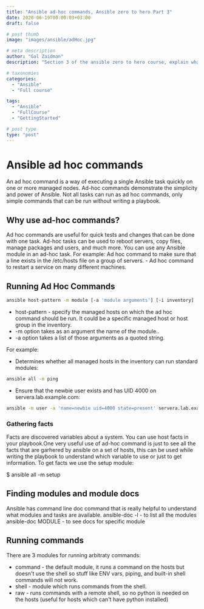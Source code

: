 ```yaml
---
title: "Ansible ad-hoc commands, Ansible zero to hero Part 3"
date: 2020-06-19T00:00:03+03:00
draft: false

# post thumb
image: "images/ansible/adHoc.jpg"

# meta description
author: "Gal Zaidman"
description: "Section 3 of the ansible zero to hero course, explain what is an ansible ad-hoc command, and when should we use it"

# taxonomies
categories:
  - "Ansible"
  - "Full course"

tags:
  - "Ansible"
  - "FullCourse"
  - "GettingStarted"

# post type
type: "post"
---
```



# Ansible ad hoc commands

An ad hoc command is a way of executing a single Ansible task quickly on one or more managed nodes. Ad-hoc commands demonstrate the simplicity and power of Ansible.
Not all tasks can run as ad hoc commands, only simple commands that can be run without writing a playbook.

## Why use ad-hoc commands?

Ad hoc commands are useful for quick tests and changes that can be done with one task.
Ad-hoc tasks can be used to reboot servers, copy files, manage packages and users, and much more. You can use any Ansible module in an ad-hoc task.
For example: Ad hoc command to make sure that a line exists in the /etc/hosts file on a group of servers. - Ad hoc command to restart a service on many different machines.


## Running Ad Hoc Commands

```bash
ansible host-pattern -m module [-a 'module arguments'] [-i inventory]
```

- host-pattern - specify the managed hosts on which the ad hoc command should be run. It could be a specific managed host or host group in the inventory.
- -m option takes as an argument the name of the module..
- -a option takes a list of those arguments as a quoted string.

For example:

- Determines whether all managed hosts in the inventory can run standard modules:

```bash
ansible all -m ping
```

- Ensure that the newbie user exists and has UID 4000 on servera.lab.example.com:

```bash
ansible -m user -a 'name=newbie uid=4000 state=present' servera.lab.example.com
```

### Gathering facts

Facts are discovered variables about a system. You can use host facts in your playbook.One very useful use of ad-hoc command is just to see all the facts that are garhered by ansible on a set of hosts, this can be used while writing the playbook to understand which variable to use or just to get information.
To get facts we use the setup module:

$ ansible all -m setup

## Finding modules and module docs

Ansible has command line doc command that is really helpful to understand what modules and tasks are available.
ansible-doc -l - to list all the modules
ansible-doc MODULE - to see docs for specific module

## Running commands

There are 3 modules for running arbitraty commands:

- command - the default module, it runs a command on the hosts but doesn't use the shell so stuff like ENV vars, piping, and built-in shell commands will not work.
- shell - module which runs commands from the shell.
- raw - runs commands with a remote shell, so no python is needed on the hosts (useful for hosts which can't have python installed)
